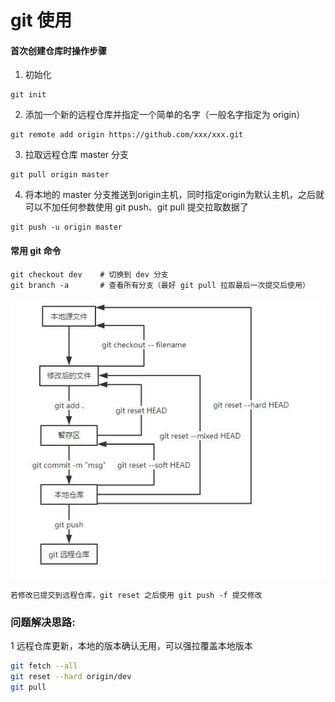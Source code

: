 # git 使用

#### 首次创建仓库时操作步骤
1. 初始化

```
git init
```

2. 添加一个新的远程仓库并指定一个简单的名字（一般名字指定为 origin）


```
git remote add origin https://github.com/xxx/xxx.git
```
3. 拉取远程仓库 master 分支

```
git pull origin master
```
4. 将本地的 master 分支推送到origin主机，同时指定origin为默认主机，之后就可以不加任何参数使用 git push、git pull 提交拉取数据了
```
git push -u origin master
```

#### 常用 git 命令

```
git checkout dev    # 切换到 dev 分支
git branch -a       # 查看所有分支（最好 git pull 拉取最后一次提交后使用）
```

![git 操作](https://raw.githubusercontent.com/ytxfate/Study_Notes/master/git_operate.jpg)

```
若修改已提交到远程仓库，git reset 之后使用 git push -f 提交修改
```

### 问题解决思路:

1 远程仓库更新，本地的版本确认无用，可以强拉覆盖本地版本

```bash
git fetch --all
git reset --hard origin/dev
git pull
```

